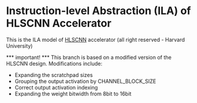 # Instruction-level Abstraction (ILA) of HLSCNN Accelerator

This is the ILA model of [HLSCNN](https://github.com/ttambe/HLSCNN_Accel) accelerator (all right reserved - Harvard University)

*** important! ***
This branch is based on a modified version of the HLSCNN design. Modifications include:
- Expanding the scratchpad sizes
- Grouping the output activation by CHANNEL_BLOCK_SIZE
- Correct output activation indexing
- Expanding the weight bitwidth from 8bit to 16bit
